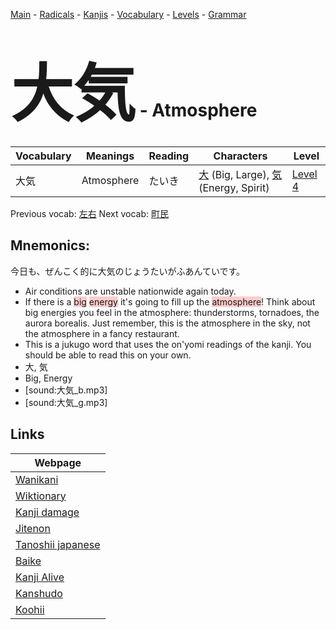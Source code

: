 <style> bigfont {font-size: 100px}</style>
[Main](../README.md) -
[Radicals](../radicals.md) -
[Kanjis](../kanjis.md) -
[Vocabulary](../vocabulary.md) -
[Levels](../levels.md) -
[Grammar](../grammar.md)
# <bigfont> 大気</bigfont> - Atmosphere 

| Vocabulary | Meanings | Reading | Characters | Level |
| --- | --- | --- | --- | --- |
| 大気 | Atmosphere | たいき |  [大](../kanjis/大.md) (Big, Large), [気](../kanjis/気.md) (Energy, Spirit) | [Level 4](../levels/wk_level4.md) |

Previous vocab: [左右](左右.md) Next vocab: [町民](町民.md) 

## Mnemonics:
今日も、ぜんこく的に大気のじょうたいがふあんていです。
* Air conditions are unstable nationwide again today.
* If there is a <span style="background-color:#ffcccb"> big</span> <span style="background-color:#ffcccb"> energy</span> it's going to fill up the <span style="background-color:#ffcccb"> atmosphere</span>! Think about big energies you feel in the atmosphere: thunderstorms, tornadoes, the aurora borealis. Just remember, this is the atmosphere in the sky, not the atmosphere in a fancy restaurant.
* This is a jukugo word that uses the on'yomi readings of the kanji. You should be able to read this on your own.
* 大, 気
* Big, Energy
* [sound:大気_b.mp3]
* [sound:大気_g.mp3]


## Links 

| Webpage |
| --- |
| [Wanikani          ](https://www.wanikani.com/kanji/大気) |
| [Wiktionary        ](https://en.wiktionary.org/wiki/大気) |
| [Kanji damage      ](http://www.kanjidamage.com/kanji/search?utf8=✓&q=大気) |
| [Jitenon           ](https://jitenon.com/kanji/大気) |
| [Tanoshii japanese ](https://www.tanoshiijapanese.com/dictionary/kanji.cfm?k=大気) |
| [Baike             ](https://baike.baidu.com/item/大気) |
| [Kanji Alive       ](https://app.kanjialive.com/大気) |
| [Kanshudo          ](https://www.kanshudo.com/searchmn?q=大気) |
| [Koohii            ](https://kanji.koohii.com/study/kanji/大気) |
